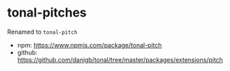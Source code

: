 # tonal-pitches

Renamed to `tonal-pitch`

- npm: https://www.npmjs.com/package/tonal-pitch
- github: https://github.com/danigb/tonal/tree/master/packages/extensions/pitch